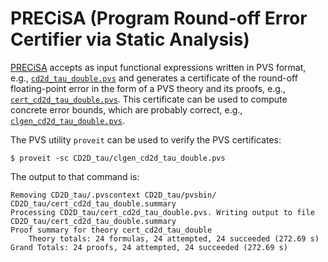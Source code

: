 PRECiSA (Program Round-off Error Certifier via Static Analysis)
==

[PRECiSA](https://shemesh.larc.nasa.gov/fm/PRECiSA) accepts as input functional expressions written in PVS format, e.g., [`cd2d_tau_double.pvs`](CD2D_tau/cd2d_tau_double.pvs) and generates a certificate of the round-off floating-point error in the form of a PVS theory and its proofs, e.g., [`cert_cd2d_tau_double.pvs`](CD2D_tau/cert_cd2d_tau_double.pvs). This certificate can be used to compute concrete error bounds, which are probably correct, e.g.,
[`clgen_cd2d_tau_double.pvs`](CD2D_tau/clgen_cd2d_tau_double.pvs).

The PVS utility `proveit` can be used to verify the PVS certificates:

```
$ proveit -sc CD2D_tau/clgen_cd2d_tau_double.pvs
```

The output to that command is:

```
Removing CD2D_tau/.pvscontext CD2D_tau/pvsbin/ CD2D_tau/cert_cd2d_tau_double.summary 
Processing CD2D_tau/cert_cd2d_tau_double.pvs. Writing output to file CD2D_tau/cert_cd2d_tau_double.summary
Proof summary for theory cert_cd2d_tau_double
    Theory totals: 24 formulas, 24 attempted, 24 succeeded (272.69 s)
Grand Totals: 24 proofs, 24 attempted, 24 succeeded (272.69 s)
```



